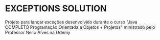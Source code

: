 <h1>EXCEPTIONS SOLUTION</h1>
<p>Projeto para lançar exceções desenvolvido durante o curso "Java COMPLETO Programação Orientada a Objetos + Projetos" ministrado pelo Professor Nelio Alves na Udemy</p>
